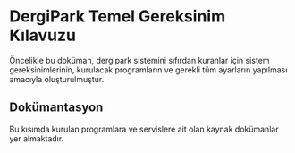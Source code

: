 # DergiPark Temel Gereksinim Kılavuzu

Öncelikle bu doküman, dergipark sistemini sıfırdan kuranlar için sistem gereksinimlerinin, kurulacak programların ve gerekli tüm ayarların yapılması amacıyla oluşturulmuştur.

## Dokümantasyon
Bu kısımda kurulan programlara ve servislere ait olan kaynak dokümanlar yer almaktadır.
